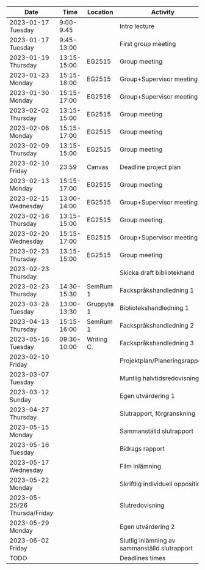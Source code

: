 | Date                         | Time        | Location   | Activity                                      |
| ---------------------------- | ----------- | ---------- | --------------------------------------------- |
| 2023-01-17 Tuesday           | 9:00-9:45   |            | Intro lecture                                 |
| 2023-01-17 Tuesday           | 9:45-13:00  |            | First group meeting                           |
| 2023-01-19 Thursday          | 13:15-15:00 | EG2515     | Group meeting                                 |
| 2023-01-23 Monday            | 15:15-18:00 | EG2515     | Group+Supervisor meeting                      |
| 2023-01-30 Monday            | 15:15-17:00 | EG2516     | Group+Supervisor meeting                      |
| 2023-02-02 Thursday          | 13:15-15:00 | EG2515     | Group meeting                                 |
| 2023-02-06 Monday            | 15:15-17:00 | EG2515     | Group meeting                                 |
| 2023-02-09 Thursday          | 13:15-15:00 | EG2515     | Group meeting                                 |
| 2023-02-10 Friday            | 23:59       | Canvas     | Deadline project plan                         |
| 2023-02-13 Monday            | 15:15-17:00 | EG2515     | Group meeting                                 |
| 2023-02-15 Wednesday         | 13:00-14:00 | EG2515     | Group+Supervisor meeting                      |
| 2023-02-16 Thursday          | 13:15-15:00 | EG2515     | Group meeting                                 |
| 2023-02-20 Wednesday         | 15:15-17:00 | EG2515     | Group+Supervisor meeting                      |
| 2023-02-23 Thursday          | 13:15-15:00 | EG2515     | Group meeting                                 |
| 2023-02-23 Thursday          |             |            | Skicka draft bibliotekhand                    |
| 2023-02-23 Thursday          | 14:30-15:30 | SemRum 1   | Fackspråkshandledning 1                       |
| 2023-03-28 Tuesday           | 13:00-13:30 | Gruppyta 1 | Bibliotekshandledning 1                       |
| 2023-04-13 Thursday          | 15:15-16:00 | SemRum 1   | Fackspråkshandledning 2                       |
| 2023-05-16 Tuesday           | 09:30-10:00 | Writing C. | Fackspråkshandledning 3                       |
| 2023-02-10    Friday         |             |            | Projektplan/Planeringsrapport                 |
| 2023-03-07    Tuesday        |             |            | Muntlig halvtidsredovisning                   |
| 2023-03-12    Sunday         |             |            | Egen utvärdering 1                            |
| 2023-04-27    Thursday       |             |            | Slutrapport, förgranskning                    |
| 2023-05-15    Monday         |             |            | Sammanställd slutrapport                      |
| 2023-05-16    Tuesday        |             |            | Bidrags rapport                               |
| 2023-05-17    Wednesday      |             |            | Film inlämning                                |
| 2023-05-22    Monday         |             |            | Skriftlig individuell opposition              |
| 2023-05-25/26 Thursda/Friday |             |            | Slutredovisning                               |
| 2023-05-29    Monday         |             |            | Egen utvärdering 2                            |
| 2023-06-02    Friday         |             |            | Slutlig inlämning av sammanställd slutrapport |
| TODO                         |             |            | Deadlines times                               |
